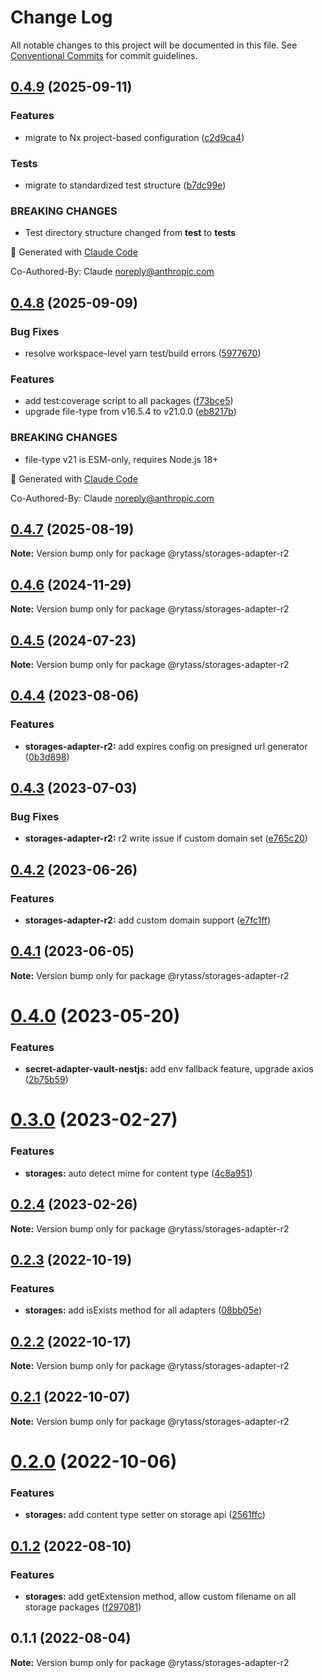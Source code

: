 # Change Log

All notable changes to this project will be documented in this file.
See [Conventional Commits](https://conventionalcommits.org) for commit guidelines.

## [0.4.9](https://github.com/Rytass/Utils/compare/@rytass/storages-adapter-r2@0.4.8...@rytass/storages-adapter-r2@0.4.9) (2025-09-11)

### Features

- migrate to Nx project-based configuration ([c2d9ca4](https://github.com/Rytass/Utils/commit/c2d9ca46c00ace42bcbf69300dcc43a7346cb9aa))

### Tests

- migrate to standardized test structure ([b7dc99e](https://github.com/Rytass/Utils/commit/b7dc99ef85f5951480dfdae6198cefa252c15423))

### BREAKING CHANGES

- Test directory structure changed from **test** to **tests**

🤖 Generated with [Claude Code](https://claude.ai/code)

Co-Authored-By: Claude <noreply@anthropic.com>

## [0.4.8](https://github.com/Rytass/Utils/compare/@rytass/storages-adapter-r2@0.4.7...@rytass/storages-adapter-r2@0.4.8) (2025-09-09)

### Bug Fixes

- resolve workspace-level yarn test/build errors ([5977670](https://github.com/Rytass/Utils/commit/597767019b79691cb373d34df089369b585e64fb))

### Features

- add test:coverage script to all packages ([f73bce5](https://github.com/Rytass/Utils/commit/f73bce52024d453755824fa6af784f13da50061f))
- upgrade file-type from v16.5.4 to v21.0.0 ([eb8217b](https://github.com/Rytass/Utils/commit/eb8217b76c4a0d74061f782c082fd4183961bb12))

### BREAKING CHANGES

- file-type v21 is ESM-only, requires Node.js 18+

🤖 Generated with [Claude Code](https://claude.ai/code)

Co-Authored-By: Claude <noreply@anthropic.com>

## [0.4.7](https://github.com/Rytass/Utils/compare/@rytass/storages-adapter-r2@0.4.6...@rytass/storages-adapter-r2@0.4.7) (2025-08-19)

**Note:** Version bump only for package @rytass/storages-adapter-r2

## [0.4.6](https://github.com/Rytass/Utils/compare/@rytass/storages-adapter-r2@0.4.5...@rytass/storages-adapter-r2@0.4.6) (2024-11-29)

**Note:** Version bump only for package @rytass/storages-adapter-r2

## [0.4.5](https://github.com/Rytass/Utils/compare/@rytass/storages-adapter-r2@0.4.4...@rytass/storages-adapter-r2@0.4.5) (2024-07-23)

**Note:** Version bump only for package @rytass/storages-adapter-r2

## [0.4.4](https://github.com/Rytass/Utils/compare/@rytass/storages-adapter-r2@0.4.3...@rytass/storages-adapter-r2@0.4.4) (2023-08-06)

### Features

- **storages-adapter-r2:** add expires config on presigned url generator ([0b3d898](https://github.com/Rytass/Utils/commit/0b3d898807d5884a6bd4b65e7f8bb5750284ebaf))

## [0.4.3](https://github.com/Rytass/Utils/compare/@rytass/storages-adapter-r2@0.4.2...@rytass/storages-adapter-r2@0.4.3) (2023-07-03)

### Bug Fixes

- **storages-adapter-r2:** r2 write issue if custom domain set ([e765c20](https://github.com/Rytass/Utils/commit/e765c2008186042f7f639610aa5a244113fd9803))

## [0.4.2](https://github.com/Rytass/Utils/compare/@rytass/storages-adapter-r2@0.4.1...@rytass/storages-adapter-r2@0.4.2) (2023-06-26)

### Features

- **storages-adapter-r2:** add custom domain support ([e7fc1ff](https://github.com/Rytass/Utils/commit/e7fc1ff91ee3c7d3cda8e404f8d7a3f40bcde5d1))

## [0.4.1](https://github.com/Rytass/Utils/compare/@rytass/storages-adapter-r2@0.4.0...@rytass/storages-adapter-r2@0.4.1) (2023-06-05)

**Note:** Version bump only for package @rytass/storages-adapter-r2

# [0.4.0](https://github.com/Rytass/Utils/compare/@rytass/storages-adapter-r2@0.3.0...@rytass/storages-adapter-r2@0.4.0) (2023-05-20)

### Features

- **secret-adapter-vault-nestjs:** add env fallback feature, upgrade axios ([2b75b59](https://github.com/Rytass/Utils/commit/2b75b59926ad024a8c549bfdecaf49835df5a6f5))

# [0.3.0](https://github.com/Rytass/Utils/compare/@rytass/storages-adapter-r2@0.2.4...@rytass/storages-adapter-r2@0.3.0) (2023-02-27)

### Features

- **storages:** auto detect mime for content type ([4c8a951](https://github.com/Rytass/Utils/commit/4c8a9515a1852d8431a6e9e1345d79b3e652de0c))

## [0.2.4](https://github.com/Rytass/Utils/compare/@rytass/storages-adapter-r2@0.2.3...@rytass/storages-adapter-r2@0.2.4) (2023-02-26)

**Note:** Version bump only for package @rytass/storages-adapter-r2

## [0.2.3](https://github.com/Rytass/Utils/compare/@rytass/storages-adapter-r2@0.2.2...@rytass/storages-adapter-r2@0.2.3) (2022-10-19)

### Features

- **storages:** add isExists method for all adapters ([08bb05e](https://github.com/Rytass/Utils/commit/08bb05e669004dcc3a4f3e219a0c363ce9e9ef1a))

## [0.2.2](https://github.com/Rytass/Utils/compare/@rytass/storages-adapter-r2@0.2.1...@rytass/storages-adapter-r2@0.2.2) (2022-10-17)

**Note:** Version bump only for package @rytass/storages-adapter-r2

## [0.2.1](https://github.com/Rytass/Utils/compare/@rytass/storages-adapter-r2@0.2.0...@rytass/storages-adapter-r2@0.2.1) (2022-10-07)

**Note:** Version bump only for package @rytass/storages-adapter-r2

# [0.2.0](https://github.com/Rytass/Utils/compare/@rytass/storages-adapter-r2@0.1.2...@rytass/storages-adapter-r2@0.2.0) (2022-10-06)

### Features

- **storages:** add content type setter on storage api ([2561ffc](https://github.com/Rytass/Utils/commit/2561ffc5a4b66f208190ef2230c46276f9945df8))

## [0.1.2](https://github.com/Rytass/Utils/compare/@rytass/storages-adapter-r2@0.1.1...@rytass/storages-adapter-r2@0.1.2) (2022-08-10)

### Features

- **storages:** add getExtension method, allow custom filename on all storage packages ([f297081](https://github.com/Rytass/Utils/commit/f297081a069f697294cc70d0957f62c2f7b05d79))

## 0.1.1 (2022-08-04)

**Note:** Version bump only for package @rytass/storages-adapter-r2
